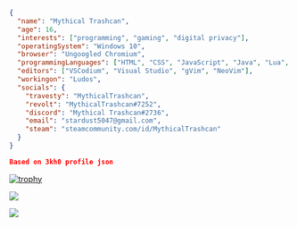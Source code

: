 
```json
{
  "name": "Mythical Trashcan",
  "age": 16,
  "interests": ["programming", "gaming", "digital privacy"],
  "operatingSystem": "Windows 10",
  "browser": "Ungoogled Chromium",
  "programmingLanguages": ["HTML", "CSS", "JavaScript", "Java", "Lua", "C#", "AutoHotkey/AHK"],
  "editors": ["VSCodium", "Visual Studio", "gVim", "NeoVim"],
  "workingon": "Ludos",
  "socials": {
    "travesty": "MythicalTrashcan",
    "revolt": "MythicalTrashcan#7252",
    "discord": "Mythical Trashcan#2736",
    "email": "stardust5047@gmail.com",
    "steam": "steamcommunity.com/id/MythicalTrashcan"
  }
}

Based on 3kh0 profile json
```

[![trophy](https://github-profile-trophy.vercel.app/?username=MythicalTrashcan)](https://github.com/ryo-ma/github-profile-trophy)

![](https://github-readme-stats.vercel.app/api/top-langs/?username=MythicalTrashcan&layout=compact&theme=dark&title_color=FEFEFE&icon_color=55D24B&text_color=FEFEFE&border_color=30363D&bg_color=0D1117)

![](https://komarev.com/ghpvc/?username=MythicalTrashcan&color=7F0B6B)
